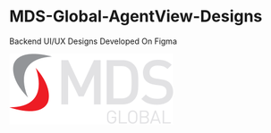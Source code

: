 # MDS-Global-AgentView-Designs
Backend UI/UX Designs Developed On Figma

![MDS Logo](/images/logo.png)
